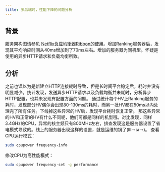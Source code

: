 ```yaml
---
title: 多后端时，性能下降的问题分析
---
```


## 背景
服务架构图请参见 [Netflix负载均衡器Ribbon的使用](https://lbanyan.github.io/2017/07/26/netflix_loadbalancer/)。增加Ranking服务器后，发现其平均响应时间从40ms增加到了70ms左右。增加的服务器为同机型。怀疑是使用的异步HTTP请求和负载均衡所致。

## 分析
之前也误以为是新建立HTTP连接耗时导致，但是长时间平台稳定后，耗时并没有明显减少。统计发现，发送异步HTTP请求以及负载均衡并未耗时，分析异步HTTP配置，也并未发现有配置方面的问题。
通过统计每个HV上Ranking服务的耗时，发现部分HV偶尔会出现80-130ms的耗时，而另一批HV都在50ms以内处理完了所有任务。下线掉这些异常的HV后，发现平台耗时恢复正常。
那这些异常的HV和正常的HV有什么不同呢，他们可都是同样的机型哦。对比发现，同样3.4GHz的CPU，异常的核主频只有800MHz左右，排查发现这是服务器设置了省电模式导致的。线上的服务器出现这样的设置，就是运维的锅了(lll￢ω￢)。
查看CPU运行模式：
``` bash
sudo cpupower frequency-info
```
修改CPU为高性能模式：
``` bash
sudo cpupower frequency-set -g performance
```
